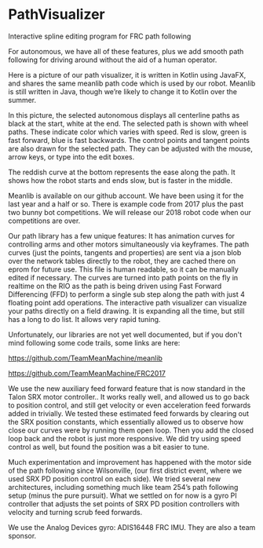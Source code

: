 # PathVisualizer
Interactive spline editing program for FRC path following

For autonomous, we have all of these features, plus we add smooth path following for driving around without the aid of a human operator.

Here is a picture of our path visualizer, it is written in Kotlin using JavaFX, and shares the same meanlib path code which is used by our robot.  Meanlib is still written in Java, though we’re likely to change it to Kotlin over the summer.



In this picture, the selected autonomous displays all centerline paths as black at the start, white at the end.  The selected path is shown with wheel paths.  These indicate color which varies with speed.  Red is slow, green is fast forward, blue is fast backwards.  The control points and tangent points are also drawn for the selected path.  They can be adjusted with the mouse, arrow keys, or type into the edit boxes.  

The reddish curve at the bottom represents the ease along the path.  It shows how the robot starts and ends slow, but is faster in the middle.

Meanlib is available on our github account.  We have been using it for the last year and a half or so.  There is example code from 2017 plus the past two bunny bot competitions.  We will release our 2018 robot code when our competitions are over.  

Our path library has a few unique features:
It has animation curves for controlling arms and other motors simultaneously via keyframes.
The path curves (just the points, tangents and properties) are sent via a json blob over the network tables directly to the robot, they are cached there on eprom for future use.  This file is human readable, so it can be manually edited if necessary.
The curves are turned into path points on the fly in realtime on the RIO as the path is being driven using Fast Forward Differencing (FFD) to perform a single sub step along the path with just 4 floating point add operations.
The interactive path visualizer can visualize your paths directly on a field drawing.  It is expanding all the time, but still has a long to do list.  It allows very rapid tuning.

Unfortunately, our libraries are not yet well documented, but if you don't mind following some code trails, some links are here: 

https://github.com/TeamMeanMachine/meanlib

https://github.com/TeamMeanMachine/FRC2017

We use the new auxiliary feed forward feature that is now standard in the Talon SRX motor controller..  It works really well, and allowed us to go back to position control, and still get velocity or even acceleration feed forwards added in trivially.  We tested these estimated feed forwards by clearing out the SRX position constants, which essentially allowed us to observe how close our curves were by running them open loop.  Then you add the closed loop back and the robot is just more responsive.  We did try using speed control as well, but found the position was a bit easier to tune.

Much experimentation and improvement has happened with the motor side of the path following since Wilsonville, (our first district event, where we used SRX PD position control on each side). We tried several new architectures, including something much like team 254’s path following setup (minus the pure pursuit). What we settled on for now is a gyro PI controller that adjusts the set points of SRX PD position controllers with velocity and turning scrub feed forwards.

We use the Analog Devices gyro: ADIS16448 FRC IMU.  They are also a team sponsor.
